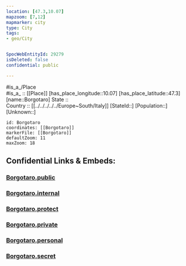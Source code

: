 ```yaml
---
location: [47.3,10.07] 
mapzoom: [7,12] 
mapmarker: city 
type: City
tags:
- geo/City


SpocWebEntityId: 29279
isDeleted: false
confidential: public

---
```

#is_a_/Place  
#is_a_ :: [[Place]] 
[has_place_longitude::10.07] 
[has_place_latitude::47.3] 
[name::Borgotaro] 
State ::  
Country :: [[../../../../../Europe~South/Italy]] 
[StateId::] 
[Population::] 
[Unknown::] 


```leaflet
id: Borgotaro
coordinates: [[Borgotaro]] 
markerFile: [[Borgotaro]] 
defaultZoom: 11 
maxZoom: 18
```


## Confidential Links & Embeds: 

### [Borgotaro.public](/_public/\Earth\Continent\Europe\Europe~South\Italy\CityBorgotaro.public.md) 

### [Borgotaro.internal](/_internal/\Earth\Continent\Europe\Europe~South\Italy\CityBorgotaro.internal.md) 

### [Borgotaro.protect](/_protect/\Earth\Continent\Europe\Europe~South\Italy\CityBorgotaro.protect.md) 

### [Borgotaro.private](/_private/\Earth\Continent\Europe\Europe~South\Italy\CityBorgotaro.private.md) 

### [Borgotaro.personal](/_personal/\Earth\Continent\Europe\Europe~South\Italy\CityBorgotaro.personal.md) 

### [Borgotaro.secret](/_secret/\Earth\Continent\Europe\Europe~South\Italy\CityBorgotaro.secret.md)

